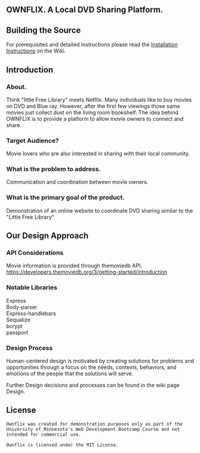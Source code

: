 ## OWNFLIX.  A Local DVD Sharing Platform.  

## Building the Source  

For prerequisites and detailed instructions please read the
[Installation Instructions](https://github.com/Soltis13/GroupProject2/wiki/Installation-Instructions)
on the Wiki.    



## Introduction    

### About.   
Think "little Free Library" meets Netflix.  Many individuals like to buy movies on DVD and Blue ray. However, after the first few viewings those same movies just collect dust on the living room bookshelf. The idea behind OWNFLIX is to provide a platform to allow movie owners to connect and share.   

### Target Audience?    
Movie lovers who are also interested in sharing with their local community.   

### What is the problem to address.   
Communication and coordination between movie owners.   

### What is the primary goal of the product.    
Demonstration of an online website to coordinate DVD sharing similar to the "Little Free Library"   



## Our Design Approach    

### API Considerations   
Movie information is provided through themoviedb API.  https://developers.themoviedb.org/3/getting-started/introduction   

### Notable Libraries   
Express   
Body-parser   
Express-handlebars  
Sequalize  
bcrypt  
passport  

### Design Process   
Human-centered design is motivated by creating solutions for problems and opportunities through a focus on the needs, contexts, behaviors, and emotions of the people that the solutions will serve.   

Further Design decisions and processes can be found in the wiki page Design.   


## License   
	Ownflix was created for demonstration purposes only as part of the University of Minnesota's Web Development Bootcamp Course and not intended for commercial use.     

	Ownflix is licensed under the MIT License.   





